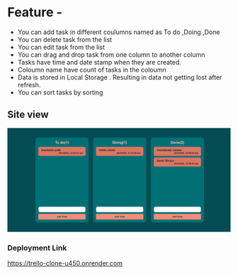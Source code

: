 # Feature -
- You can add task in different coulumns named as To do ,Doing ,Done
- You can delete task from the list
- You can edit task from the list
- You can drag and drop task from one column to another column
- Tasks have time and date stamp when they are created.
- Coloumn name have count of tasks in the coloumn
- Data is stored in Local Storage . Resulting in data not getting lost after refresh.
- You can sort tasks by sorting 

## Site view 
![Site view](image.png)

### Deployment Link

https://trello-clone-u450.onrender.com

